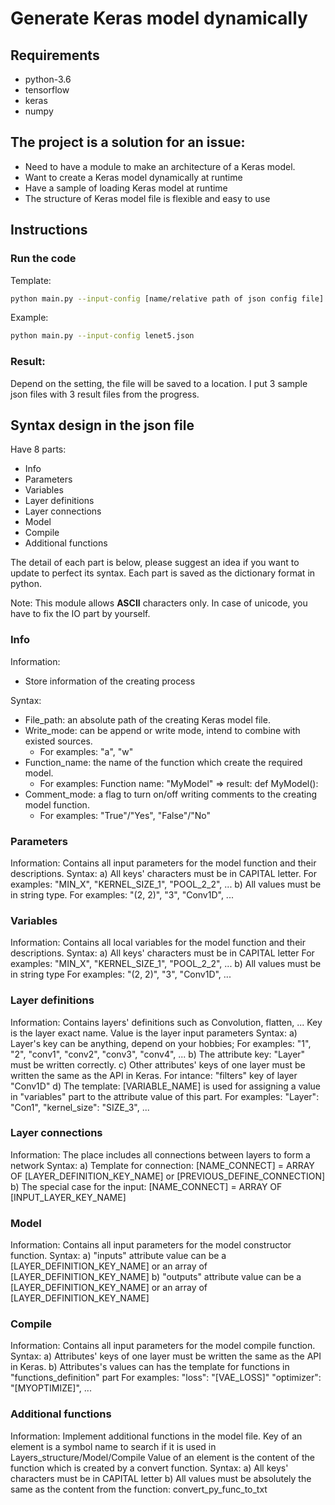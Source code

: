 # Generate Keras model dynamically

## Requirements
- python-3.6
- tensorflow
- keras
- numpy

## The project is a solution for an issue:
- Need to have a module to make an architecture of a Keras model.
- Want to create a Keras model dynamically at runtime
- Have a sample of loading Keras model at runtime
- The structure of Keras model file is flexible and easy to use

## Instructions

### Run the code
Template:
```bash
python main.py --input-config [name/relative path of json config file]
```
Example:
```bash
python main.py --input-config lenet5.json
```

### Result:
Depend on the setting, the file will be saved to a location.
I put 3 sample json files with 3 result files from the progress.

## Syntax design in the json file
Have 8 parts:
- Info
- Parameters
- Variables
- Layer definitions
- Layer connections
- Model
- Compile
- Additional functions

The detail of each part is below, please suggest an idea if you want to update to perfect its syntax.
Each part is saved as the dictionary format in python.

Note: This module allows **ASCII** characters only. In case of unicode, you have to fix the IO part by yourself.

### Info
Information:
- Store information of the creating process

Syntax:
- File_path: an absolute path of the creating Keras model file.
- Write_mode: can be append or write mode, intend to combine with 
existed sources. 
    - For examples: "a", "w"
- Function_name: the name of the function which create the 
required model.
    - For examples: Function name: "MyModel" => result: def MyModel():
- Comment_mode: a flag to turn on/off writing comments to the 
creating model function.
    - For examples: "True"/"Yes", "False"/"No"

### Parameters
Information:
    Contains all input parameters for the model function and their
    descriptions.
Syntax:
    a)  All keys' characters must be in CAPITAL letter.
        For examples: "MIN_X", "KERNEL_SIZE_1", "POOL_2_2", ...
    b)  All values must be in string type.
        For examples: "(2, 2)", "3", "Conv1D", ...

### Variables
Information:
    Contains all local variables for the model function and their
    descriptions.
Syntax:
    a)  All keys' characters must be in CAPITAL letter
        For examples: "MIN_X", "KERNEL_SIZE_1", "POOL_2_2", ...
    b)  All values must be in string type
        For examples: "(2, 2)", "3", "Conv1D", ...

### Layer definitions
Information:
    Contains layers' definitions such as Convolution, flatten, ...
    Key is the layer exact name.
    Value is the layer input parameters
Syntax:
    a)  Layer's key can be anything, depend on your hobbies;
        For examples: "1", "2", "conv1", "conv2", "conv3", "conv4", ...
    b)  The attribute key: "Layer" must be written correctly.
    c)  Other attributes' keys of one layer must be written the same as 
    the API in Keras.
        For intance: "filters" key of layer "Conv1D"
    d)  The template: [VARIABLE_NAME] is used for assigning a value in
    "variables" part to the attribute value of this part.
        For examples: "Layer": "Con1", "kernel_size": "SIZE_3", ... 

### Layer connections
Information:
    The place includes all connections between layers to form a network
Syntax:
    a)  Template for connection:
        [NAME_CONNECT] = ARRAY OF [LAYER_DEFINITION_KEY_NAME] 
                                or [PREVIOUS_DEFINE_CONNECTION]
    b)  The special case for the input:
            [NAME_CONNECT] = ARRAY OF [INPUT_LAYER_KEY_NAME]

### Model
Information:
    Contains all input parameters for the model constructor function.
Syntax:
    a)  "inputs" attribute value can be a [LAYER_DEFINITION_KEY_NAME] or 
    an array of [LAYER_DEFINITION_KEY_NAME]
    b)  "outputs" attribute value can be a [LAYER_DEFINITION_KEY_NAME] 
    or an array of [LAYER_DEFINITION_KEY_NAME]

### Compile
Information:
    Contains all input parameters for the model compile function.
Syntax:
    a)  Attributes' keys of one layer must be written the same as the
    API in Keras.
    b)  Attributes's values can has the template for functions in 
    "functions_definition" part
        For examples: 
            "loss": "[VAE_LOSS]"
            "optimizer": "[MYOPTIMIZE]", ...

### Additional functions
Information:
    Implement additional functions in the model file. 
    Key of an element is a symbol name to search if it is used in 
        Layers_structure/Model/Compile
    Value of an element is the content of the function which is created
        by a convert function.
Syntax:
    a)  All keys' characters must be in CAPITAL letter
    b)  All values must be absolutely the same as the content from the
    function:
        convert_py_func_to_txt

